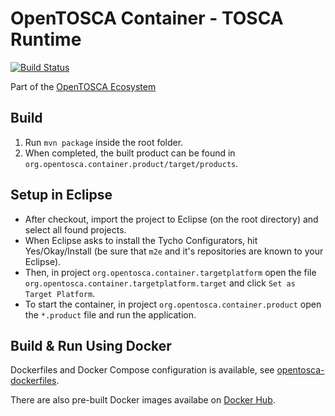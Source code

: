 # OpenTOSCA Container - TOSCA Runtime

[![Build Status](https://travis-ci.org/OpenTOSCA/container.svg?branch=master)](https://travis-ci.org/OpenTOSCA/container)

Part of the [OpenTOSCA Ecosystem](http://www.opentosca.org)


## Build

1. Run `mvn package` inside the root folder.
2. When completed, the built product can be found in `org.opentosca.container.product/target/products`.


## Setup in Eclipse

- After checkout, import the project to Eclipse (on the root directory) and select all found projects.
- When Eclipse asks to install the Tycho Configurators, hit Yes/Okay/Install (be sure that `m2e` and it's repositories are known to your Eclipse).
- Then, in project `org.opentosca.container.targetplatform` open the file `org.opentosca.container.targetplatform.target` and click `Set as Target Platform`.
- To start the container, in project `org.opentosca.container.product` open the `*.product` file and run the application.


## Build & Run Using Docker

Dockerfiles and Docker Compose configuration is available, see [opentosca-dockerfiles](https://github.com/OpenTOSCA/opentosca-dockerfiles).

There are also pre-built Docker images availabe on [Docker Hub](https://hub.docker.com/r/opentosca).
